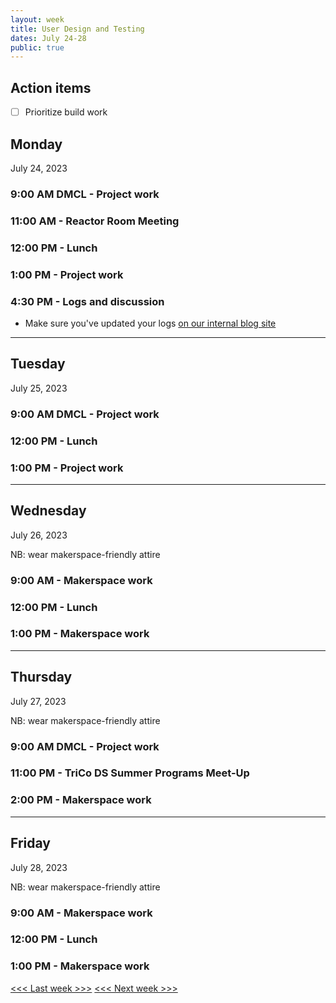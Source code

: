 ```yaml
---
layout: week
title: User Design and Testing
dates: July 24-28
public: true
---
```


## Action items

- [ ] Prioritize build work

## Monday

July 24, 2023

### 9:00 AM DMCL - Project work

### 11:00 AM - Reactor Room Meeting

### 12:00 PM - Lunch

### 1:00 PM - Project work

### 4:30 PM - Logs and discussion
- Make sure you've updated your logs [on our internal blog site](https://github.com/Bryn-Mawr-College/dssf-2023)

---

## Tuesday

July 25, 2023 

### 9:00 AM DMCL - Project work

### 12:00 PM - Lunch

### 1:00 PM - Project work

---

## Wednesday

July 26, 2023

NB: wear makerspace-friendly attire

### 9:00 AM - Makerspace work

### 12:00 PM - Lunch

### 1:00 PM - Makerspace work

---

## Thursday

July 27, 2023

NB: wear makerspace-friendly attire

### 9:00 AM DMCL - Project work

### 11:00 PM - TriCo DS Summer Programs Meet-Up

### 2:00 PM - Makerspace work

---

## Friday

July 28, 2023

NB: wear makerspace-friendly attire

### 9:00 AM - Makerspace work

### 12:00 PM - Lunch

### 1:00 PM - Makerspace work

[<<< Last week >>>](08-analysis.md)
[<<< Next week >>>](10-conclusion.md)
